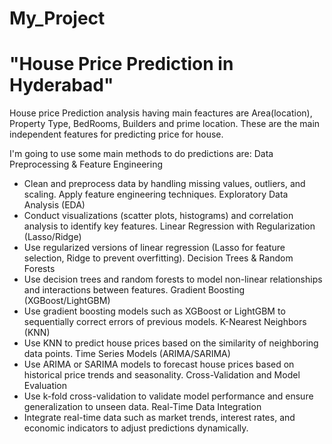 # My_Project
# "House Price Prediction in Hyderabad"
House price Prediction analysis having main feactures are Area(location), Property Type, BedRooms, Builders and prime location.
These are the main independent features for predicting price for house.

I'm going to use some main methods to do predictions are:
Data Preprocessing & Feature Engineering
- Clean and preprocess data by handling missing values, outliers, and scaling. Apply feature engineering techniques.
Exploratory Data Analysis (EDA)
- Conduct visualizations (scatter plots, histograms) and correlation analysis to identify key features.
Linear Regression with Regularization (Lasso/Ridge)
- Use regularized versions of linear regression (Lasso for feature selection, Ridge to prevent overfitting).
Decision Trees & Random Forests
- Use decision trees and random forests to model non-linear relationships and interactions between features.
Gradient Boosting (XGBoost/LightGBM)
- Use gradient boosting models such as XGBoost or LightGBM to sequentially correct errors of previous models.
K-Nearest Neighbors (KNN)
- Use KNN to predict house prices based on the similarity of neighboring data points.
Time Series Models (ARIMA/SARIMA)
- Use ARIMA or SARIMA models to forecast house prices based on historical price trends and seasonality.
Cross-Validation and Model Evaluation
- Use k-fold cross-validation to validate model performance and ensure generalization to unseen data.
Real-Time Data Integration
- Integrate real-time data such as market trends, interest rates, and economic indicators to adjust predictions dynamically.
